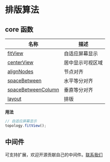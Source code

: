 # 排版算法

## core 函数

| 名称                                               | 描述             |
| -------------------------------------------------- | ---------------- |
| [fitView](/api/core#fitView)                       | 自适应屏幕显示   |
| [centerView](/api/core#centerView)                 | 居中显示可视区域 |
| [alignNodes](/api/core#alignNodes)                 | 节点对齐         |
| [spaceBetween](/api/core#spaceBetween)             | 水平等分对齐     |
| [spaceBetweenColumn](/api/core#spaceBetweenColumn) | 垂直等分对齐     |
| [layout](/api/core#layout)                         | 排版             |

**用法**

```js
// 自适应屏幕显示
topology.fitView();
```

## 中间件

可支持扩展，欢迎开源贡献自己的中间件。[联系我们](/community/us)
